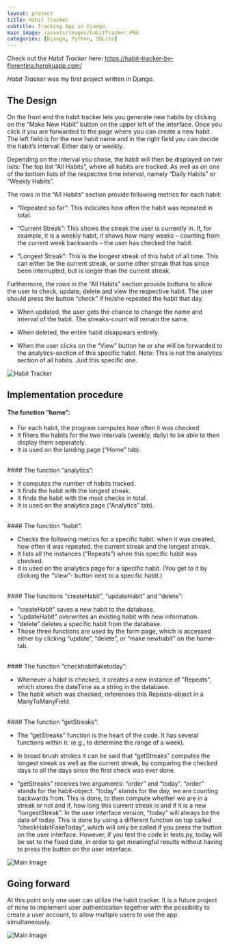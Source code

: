 ```yaml
---
layout: project
title: Habit Tracker
subtitle: Tracking App in Django.  
main_image: /assets/images/habitTracker.PNG
categories: [Django, Python, SQLite]
---
```

Check out the *Habit Tracker* here: <https://habit-tracker-by-florentina.herokuapp.com/>

*Habit Tracker* was my first project written in Django. 

## The Design

On the front end the habit tracker lets you generate new habits by clicking on the “Make New Habit” button on the upper left of the interface. 
Once you click it you are forwarded to the page where you can create a new habit. The left field is for the new habit name and in the right field you can decide the habit’s interval: Either daily or weekly. 

Depending on the interval you chose, the habit will then be displayed on two lists: The top list “All Habits”, where all habits are tracked. As well as on one of the bottom lists of the respective time interval, namely “Daily Habits” or “Weekly Habits”.

The rows in the “All Habits” section provide following metrics for each habit:

* “Repeated so far”: This indicates how often the habit was repeated in total.

* “Current Streak”: This shows the streak the user is currently in. If, for example, it is a weekly habit, it shows how many weeks – counting from the current week backwards – the user has checked the habit. 

* “Longest Streak”: This is the longest streak of this habit of all time. This can either be the current streak, or some other streak that has since been interrupted, but is longer than the current streak.  

Furthermore, the rows in the “All Habits” section provide buttons to allow the user to check, update, delete and view the respective habit. 
The user should press the button “check” if he/she repeated the habit that day.

* When updated, the user gets the chance to change the name and interval of the habit. The streaks-count will remain the same. 

* When deleted, the entire habit disappears entirely. 

* When the user clicks on the “View” button he or she will be forwarded to the analytics-section of this specific habit. Note: This is not the analytics section of all habits. Just this specific one. 



<span class="image"><img src="{{site.baseurl}}/assets/images/habitTracker_new.PNG" class="image fit"
                                alt="Habit Tracker" /></span> 

## Implementation procedure 
#### The function “home”:

* For each habit, the program computes how often it was checked
* It filters the habits for the two intervals (weekly, daily) to be able to then 	display them separately. 
* It is used on the landing page (“Home” tab).

<br>
#### The function “analytics”: 

* It computes the number of habits tracked. 
* It finds the habit with the longest streak. 
* It finds the habit with the most checks in total. 
* It is used on the analytics page (“Analytics” tab).

<br>
#### The function “habit”: 

* Checks the following metrics for a specific habit: when it was created, how often it was repeated, the current streak and the longest streak. 
* It lists all the instances (“Repeats”) when this specific habit was 	checked. 
* It is used on the analytics page for a specific habit. (You get to it by 	clicking the “View”- button next to a specific habit.)

<br>
#### The functions “createHabit”, “updateHabit” and “delete”: 

* “createHabit” saves a new habit to the database. 
* “updateHabit” overwrites an existing habit with new information.
* “delete” deletes a specific habit from the database.
* Those three functions are used by the form page, which is accessed 	either by clicking 	“update”, “delete”, or “make newhabit” on the home-tab.

<br>
#### The function “checkhabitfaketoday”: 

* Whenever a habit is checked, it creates a new instance of "Repeats", which stores the dateTime as a string in the database. 
* The habit which was checked, references this Repeats-object in a 	ManyToManyField. 


<br>
#### The function “getStreaks”: 

* The “getStreaks” function is the heart of the code. It has several functions within it. (e.g., to determine the range of a week).
* In broad brush strokes it can be said that “getStreaks” computes the longest streak as well as the current streak, by comparing the checked days to all the days since the first check was ever done. 

* “getStreaks” receives two arguments: “order” and “today”. “order” stands for the habit-object. “today” stands for the day, we are counting backwards from. This is done, to then compute whether we are in a streak or not and if, how long this current streak is and if it is a new “longestStreak”. In the user interface version, “today” will always be the date of today. This is done by using a different function on top called “checkHabitFakeToday”, which will only be called if you press the button on the user interface. However, if you test the code in tests.py, today will be set to the fixed date, in order to get meaningful results without having to press the button on the user interface.





<span class="image"><img src="{{site.baseurl}}/assets/images/habitTrackerLogo.PNG" class="image fit"
                                alt="Main Image" /></span> 


## Going forward
At this point only one user can utilize the habit tracker.
It is a future project of mine to implement user authentication together with the possibility to create a user account, to allow multiple users to use the app simultaneously. 



<span class="image"><img src="{{site.baseurl}}/assets/images/habitTracker_analytics.PNG" class="image fit"
                                alt="Main Image" /></span> 


